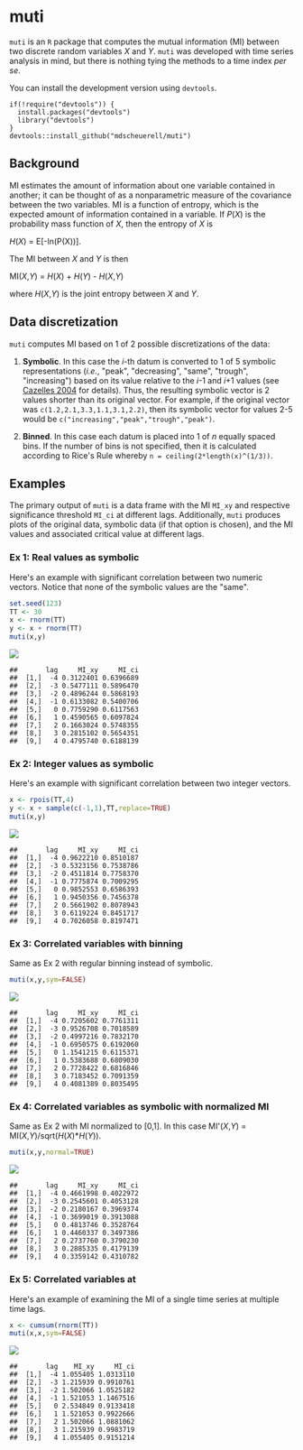 muti
====

`muti` is an `R` package that computes the mutual information (MI) between two discrete random variables *X* and *Y*. `muti` was developed with time series analysis in mind, but there is nothing tying the methods to a time index *per se*.

You can install the development version using `devtools`.

    if(!require("devtools")) {
      install.packages("devtools")
      library("devtools")
    }
    devtools::install_github("mdscheuerell/muti")

Background
----------

MI estimates the amount of information about one variable contained in another; it can be thought of as a nonparametric measure of the covariance between the two variables. MI is a function of entropy, which is the expected amount of information contained in a variable. If *P*(*X*) is the probability mass function of *X*, then the entropy of *X* is

*H*(*X*) = E\[-ln(P(X))\].

The MI between *X* and *Y* is then

MI(*X*,*Y*) = *H*(*X*) + *H*(*Y*) - *H*(*X*,*Y*)

where *H*(*X*,*Y*) is the joint entropy between *X* and *Y*.

Data discretization
-------------------

`muti` computes MI based on 1 of 2 possible discretizations of the data:

1.  **Symbolic**. In this case the *i*-th datum is converted to 1 of 5 symbolic representations (*i.e.*, "peak", "decreasing", "same", "trough", "increasing") based on its value relative to the *i*-1 and *i*+1 values (see [Cazelles 2004](https://doi.org/10.1111/j.1461-0248.2004.00629.x) for details). Thus, the resulting symbolic vector is 2 values shorter than its original vector. For example, if the original vector was `c(1.2,2.1,3.3,1.1,3.1,2.2)`, then its symbolic vector for values 2-5 would be `c("increasing","peak","trough","peak")`.

2.  **Binned**. In this case each datum is placed into 1 of *n* equally spaced bins. If the number of bins is not specified, then it is calculated according to Rice's Rule whereby `n = ceiling(2*length(x)^(1/3))`.

Examples
--------

The primary output of `muti` is a data frame with the MI `MI_xy` and respective significance threshold `MI_ci` at different lags. Additionally, `muti` produces plots of the original data, symbolic data (if that option is chosen), and the MI values and associated critical value at different lags.

### Ex 1: Real values as symbolic

Here's an example with significant correlation between two numeric vectors. Notice that none of the symbolic values are the "same".

``` r
set.seed(123)
TT <- 30
x <- rnorm(TT)
y <- x + rnorm(TT)
muti(x,y)
```

![](README_files/figure-markdown_github/ex_1-1.png)

    ##       lag     MI_xy     MI_ci
    ##  [1,]  -4 0.3122401 0.6396689
    ##  [2,]  -3 0.5477111 0.5896470
    ##  [3,]  -2 0.4896244 0.5868193
    ##  [4,]  -1 0.6133082 0.5400706
    ##  [5,]   0 0.7759290 0.6117563
    ##  [6,]   1 0.4590565 0.6097824
    ##  [7,]   2 0.1663024 0.5748355
    ##  [8,]   3 0.2815102 0.5654351
    ##  [9,]   4 0.4795740 0.6188139

### Ex 2: Integer values as symbolic

Here's an example with significant correlation between two integer vectors.

``` r
x <- rpois(TT,4)
y <- x + sample(c(-1,1),TT,replace=TRUE)
muti(x,y)
```

![](README_files/figure-markdown_github/ex_2-1.png)

    ##       lag     MI_xy     MI_ci
    ##  [1,]  -4 0.9622210 0.8510187
    ##  [2,]  -3 0.5323156 0.7538786
    ##  [3,]  -2 0.4511814 0.7758370
    ##  [4,]  -1 0.7775874 0.7009295
    ##  [5,]   0 0.9852553 0.6586393
    ##  [6,]   1 0.9450356 0.7456378
    ##  [7,]   2 0.5661902 0.8078943
    ##  [8,]   3 0.6119224 0.8451717
    ##  [9,]   4 0.7026058 0.8197471

### Ex 3: Correlated variables with binning

Same as Ex 2 with regular binning instead of symbolic.

``` r
muti(x,y,sym=FALSE)
```

![](README_files/figure-markdown_github/ex_3-1.png)

    ##       lag     MI_xy     MI_ci
    ##  [1,]  -4 0.7205602 0.7761311
    ##  [2,]  -3 0.9526708 0.7018589
    ##  [3,]  -2 0.4997216 0.7832170
    ##  [4,]  -1 0.6950575 0.6192060
    ##  [5,]   0 1.1541215 0.6115371
    ##  [6,]   1 0.5383688 0.6809030
    ##  [7,]   2 0.7728422 0.6816846
    ##  [8,]   3 0.7183452 0.7091359
    ##  [9,]   4 0.4081389 0.8035495

### Ex 4: Correlated variables as symbolic with normalized MI

Same as Ex 2 with MI normalized to \[0,1\]. In this case MI'(*X*,*Y*) = MI(*X*,*Y*)/sqrt(*H*(*X*)\**H*(*Y*)).

``` r
muti(x,y,normal=TRUE)
```

![](README_files/figure-markdown_github/ex_4-1.png)

    ##       lag     MI_xy     MI_ci
    ##  [1,]  -4 0.4661998 0.4022972
    ##  [2,]  -3 0.2545601 0.4053128
    ##  [3,]  -2 0.2180167 0.3969374
    ##  [4,]  -1 0.3699019 0.3913088
    ##  [5,]   0 0.4813746 0.3528764
    ##  [6,]   1 0.4460337 0.3497386
    ##  [7,]   2 0.2737760 0.3790230
    ##  [8,]   3 0.2885335 0.4179139
    ##  [9,]   4 0.3359142 0.4310782

### Ex 5: Correlated variables at

Here's an example of examining the MI of a single time series at multiple time lags.

``` r
x <- cumsum(rnorm(TT))
muti(x,x,sym=FALSE)
```

![](README_files/figure-markdown_github/ex_5-1.png)

    ##       lag    MI_xy     MI_ci
    ##  [1,]  -4 1.055405 1.0313110
    ##  [2,]  -3 1.215939 0.9910761
    ##  [3,]  -2 1.502066 1.0525182
    ##  [4,]  -1 1.521053 1.1467516
    ##  [5,]   0 2.534849 0.9133418
    ##  [6,]   1 1.521053 0.9922666
    ##  [7,]   2 1.502066 1.0881062
    ##  [8,]   3 1.215939 0.9983719
    ##  [9,]   4 1.055405 0.9151214
